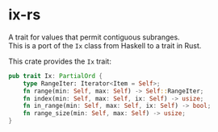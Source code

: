# ix-rs

A trait for values that permit contiguous subranges.  
This is a port of the `Ix` class from Haskell to a trait in Rust.

This crate provides the `Ix` trait:
```rs
pub trait Ix: PartialOrd {
    type RangeIter: Iterator<Item = Self>;
    fn range(min: Self, max: Self) -> Self::RangeIter;
    fn index(min: Self, max: Self, ix: Self) -> usize;
    fn in_range(min: Self, max: Self, ix: Self) -> bool;
    fn range_size(min: Self, max: Self) -> usize;
}
```
